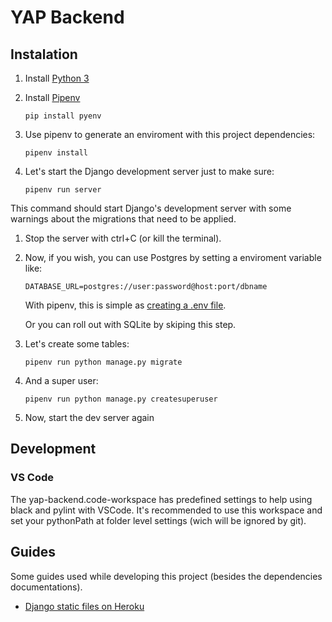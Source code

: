 # YAP Backend

## Instalation

1. Install [Python 3](https://www.python.org/)

1. Install [Pipenv](https://github.com/pypa/pipenv)

   ```
   pip install pyenv
   ```

1. Use pipenv to generate an enviroment with this project dependencies:

   ```
   pipenv install
   ```

1. Let's start the Django development server just to make sure:

   ```
   pipenv run server
   ```

This command should start Django's development server with some warnings about the migrations that need to be applied.

1. Stop the server with ctrl+C (or kill the terminal).

1. Now, if you wish, you can use Postgres by setting a enviroment variable like:

   ```
   DATABASE_URL=postgres://user:password@host:port/dbname
   ```

   With pipenv, this is simple as [creating a .env file](https://pipenv.pypa.io/en/latest/advanced/#automatic-loading-of-env).

   Or you can roll out with SQLite by skiping this step.

1. Let's create some tables:

   ```
   pipenv run python manage.py migrate
   ```

1. And a super user:

   ```
   pipenv run python manage.py createsuperuser
   ```

1. Now, start the dev server again

## Development

### VS Code

The yap-backend.code-workspace has predefined settings to help using black and pylint with VSCode. It's recommended to use this workspace and set your pythonPath at folder level settings (wich will be ignored by git).

## Guides

Some guides used while developing this project (besides the dependencies documentations).

- [Django static files on Heroku](https://devcenter.heroku.com/articles/django-assets#collectstatic-during-builds)
